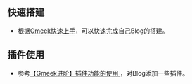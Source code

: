 ## 快速搭建
- 根据[Gmeek快速上手](https://blog.meekdai.com/post/Gmeek-kuai-su-shang-shou.html)，可以快速完成自己Blog的搭建。

## 插件使用
- 参考[【Gmeek进阶】插件功能的使用
](https://blog.meekdai.com/post/%E3%80%90Gmeek-jin-jie-%E3%80%91-cha-jian-gong-neng-de-shi-yong.html#vercount)，对Blog添加一些插件。